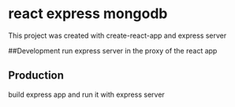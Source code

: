 # react express mongodb
This project was created with create-react-app and express server

##Development
run express server in the proxy of the react app
## Production
build express app and run it with express server

